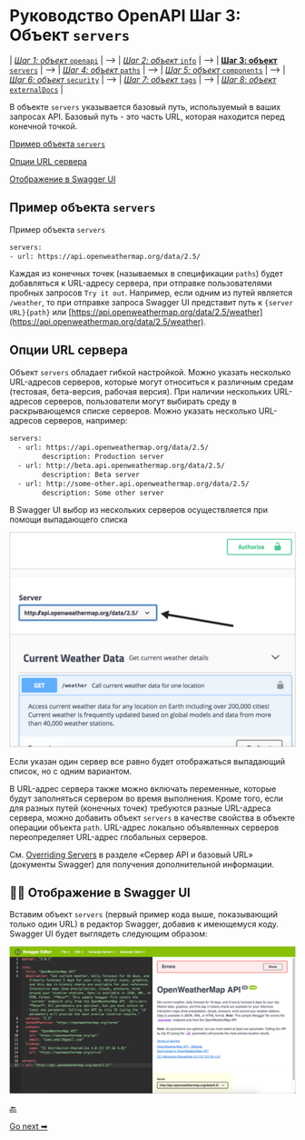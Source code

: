 # Руководство OpenAPI Шаг 3: Объект `servers`

| [*Шаг 1: объект* `openapi`](step1-openapi-object.md) | --> | [*Шаг 2: объект* `info`](step2-info-object.md) | --> | [**Шаг 3: объект** `servers`](step3-servers-object.md) | --> | [*Шаг 4: объект* `paths`](step4-paths-object.md) | --> | [*Шаг 5: объект* `components`](step5-components-object.md) | --> | [*Шаг 6: объект* `security`](step6-security-object.md) | --> | [*Шаг 7: объект* `tags`](step7-tags-object.md) | --> | [*Шаг 8: объект* `externalDocs`](step8-externalDocs-object.md) |

В объекте `servers` указывается базовый путь, используемый в ваших запросах API. Базовый путь - это часть URL, которая находится перед конечной точкой.

[Пример объекта `servers`](#sample)

[Опции URL сервера](#options)

[Отображение в Swagger UI](#appearance)

<a name="sample"></a>
## Пример объекта `servers`

Пример объекта `servers`

```
servers:
- url: https://api.openweathermap.org/data/2.5/
```

Каждая из конечных точек (называемых в спецификации `paths`) будет добавляться ​​к URL-адресу сервера, при отправке пользователями пробных запросов `Try it out`. Например, если одним из путей является` /weather`, то при отправке запроса Swagger UI представит путь к `{server URL}{path}` или [https://api.openweathermap.org/data/2.5/weather](https://api.openweathermap.org/data/2.5/weather).
<a name="options"></a>
## Опции URL сервера

Объект `servers` обладает гибкой настройкой. Можно указать несколько URL-адресов серверов, которые могут относиться к различным средам (тестовая, бета-версия, рабочая версия). При наличии нескольких URL-адресов серверов, пользователи могут выбирать среду в раскрывающемся списке серверов. Можно указать несколько URL-адресов серверов, например:

```
servers:
  - url: https://api.openweathermap.org/data/2.5/
        description: Production server
  - url: http://beta.api.openweathermap.org/data/2.5/
        description: Beta server
  - url: http://some-other.api.openweathermap.org/data/2.5/
        description: Some other server
```

В Swagger UI выбор из нескольких серверов осуществляется при помощи выпадающего списка

![multiservers](img/7.png)

Если указан один сервер все равно будет отображаться выпадающий список, но с одним вариантом.

В URL-адрес сервера также можно включать переменные, которые будут заполняться сервером во время выполнения. Кроме того, если для разных путей (конечных точек) требуются разные URL-адреса сервера, можно добавить объект `servers` в качестве свойства в объекте операции объекта `path`. URL-адрес локально объявленных серверов переопределяет URL-адрес глобальных серверов.

См. [Overriding Servers](https://swagger.io/docs/specification/api-host-and-base-path/) в разделе «Сервер API и базовый URL» (документы Swagger) для получения дополнительной информации.

<a name="appearance"></a>
## 👨‍💻 Отображение в Swagger UI

Вставим объект `servers` (первый пример кода выше, показывающий только один URL) в редактор Swagger, добавив к имеющемуся коду. Swagger UI будет выглядеть следующим образом:

![servers](img/8.png)


[🔙](step2-info-object.md)

[Go next ➡](step4-paths-object.md)
